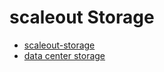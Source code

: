 # scaleout Storage

  - [scaleout-storage](../../solution/scaleout-storage/scaleout-storage.md)
  - [data center storage](https://www.siemon.com/us/white_papers/14-07-29-data-center-storage-evolution.asp)